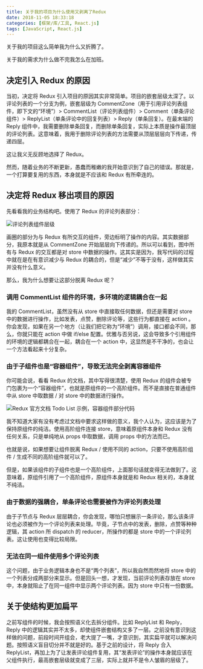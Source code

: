 ```yaml
---
title: 关于我的项目为什么使用又剥离了Redux
date: 2018-11-05 18:33:18
categories: [框架/库/工具, React.js]
tags: [JavaScript, React.js]
---
```


关于我的项目这么简单我为什么又折腾了。

关于我的需求为什么做不完我怎么在加班。

## 决定引入 Redux 的原因

当初，决定将 Redux 引入项目的原因其实非常简单。项目的嵌套层级太深了。以评论列表的一个分支为例，嵌套层级为 CommentZone（用于引用评论列表组件，即下文的“环境”）> CommentList（评论列表组件）> Comment（单条评论组件）> ReplyList（单条评论中的回复列表）> Reply（单条回复）。在最末端的 Reply 组件中，我需要删除单条回复，而删除单条回复，实际上本质是操作最顶层的评论列表。这意味着，我用于删除评论列表的方法需要从顶层层层向下传递，传递四层。

这让我义无反顾地选择了 Redux。

然而，随着业务的不断更新，愚蠢而稚嫩的我开始意识到了自己的错误。那就是，一个打算要复用的东西，本身就是不应该和 Redux 有所牵连的。

<!-- more -->

## 决定将 Redux 移出项目的原因

先看看我的业务结构吧。使用了 Redux 的评论列表部分：

![评论列表组件层级](/images/give-up-redux-comment-list.jpeg "评论列表组件层级")

画圈的部分为与 Redux 有所交互的组件，旁边标明了操作的内容。其实数据部分，我原本就是从 CommentZone 开始层层向下传递的。所以可以看到，图中所有与 Redux 的交互都是对 store 中数据的操作。这其实是因为，我写代码的过程中就在是在有意识减少与 Redux 的耦合的，但是“减少”不等于没有，这样做其实并没有什么意义。

那么，我为什么想要让这部分脱离 Redux 呢？

### 调用 CommentList 组件的环境，多环境的逻辑耦合在一起

我的 CommentList，虽然没有从 store 中直接取任何数据，但还是需要对 store 中的数据进行操作，比如发表，点赞，删除评论等，这些行为都直接在 action 。你会发现，如果在另一个地方（让我们把它称为“环境”）调用，接口都会不同，那么，你就只能在 action 中做 if/else 配置。优雅与否另说，这会导致多个引用组件的环境的逻辑都耦合在一起，耦合在一个 action 中，这显然是不干净的，也会让一个方法看起来十分复杂。

### 由于子组件也是“容器组件”，导致无法完全剥离容器组件

你可能会说，看看 Redux 的文档，其中写得很清楚，使用 Redux 的组件会被专门包裹为一个“容器组件”，也就是原组件的一个高阶组件。而不是直接在普通组件中从 store 中取数据 / 对 store 中的数据进行操作。

![Redux 官方文档 Todo List 示例，容器组件部分代码](/images/give-up-redux-containers.png "Redux 官方文档 Todo List 示例，容器组件部分代码")

我不知道大家有没有考虑过文档中要求这样做的意义，我个人认为，这应该是为了保持原组件的纯洁。使用高阶组件连接 store，意味着原组件本身和 Redux 没有任何关系，只是单纯地从 props 中取数据，调用 props 中的方法而已。

也就是说，如果想要让组件脱离 Redux / 使用不同的 action，只要不使用高阶组件 / 生成不同的高阶组件就可以了。

但是，如果该组件的子组件也是一个高阶组件，上面那句话就变得无法做到了。这意味着，原组件引用了一个高阶组件，原组件本身就是和 Redux 相关的，本身就不纯洁。

### 由于数据的强耦合，单条评论也需要被作为评论列表处理

由于子节点与 Redux 层层耦合，你会发现，哪怕只想展示一条评论，那么该条评论也必须被作为一个评论列表来处理。毕竟，子节点中的发表，删除，点赞等种种逻辑，其 action 所 dispatch 的 reducer，所操作的都是 store 中的一个评论列表。这让使用也变得比较局限。

### 无法在同一组件使用多个评论列表

这个问题，由于业务逻辑本身也不是“两个列表”，所以我自然而然地将 store 中的一个列表分成两部分来显示。但是回头一想，才发现，当前评论列表存放在 store 中，本身就阻止了在同一组件中显示两个评论列表。因为 store 中只有一份数据。

## 关于使结构更加扁平

之前写组件的时候，我会按照语义化去拆分组件。比如 ReplyList 和 Reply，Reply 中的逻辑其实并不太多，却使组件嵌套结构又多了一层。之前没有意识到这样做的问题，前段时间开组会，老大提了一嘴，才意识到，其实扁平就可以解决问题。按照语义盲目切分并不就是好的。基于之前的设计，将 Reply 合入 ReplyList，再加上为了让发表评论组件复用，其“发表评论”的操作本身就应该在父组件执行，最高嵌套层级就变成了三层，实际上就并不是令人皱眉的层级了。